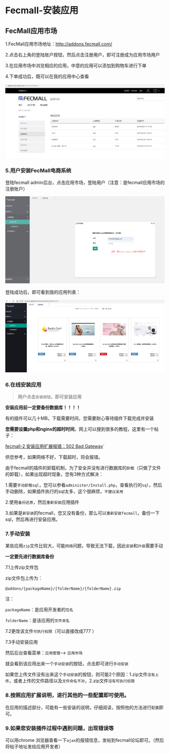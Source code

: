 Fecmall-安装应用
============


FecMall应用市场
-----------

1.FecMall应用市场地址：http://addons.fecmall.com/

2.点击右上角的登陆账户按钮，然后点击注册用户，即可注册成为应用市场用户

3.在应用市场中浏览相应的应用，中意的应用可以添加到购物车进行下单

4.下单成功后，既可以在我的应用中心查看

![](images/t1.png)


### 5.用户安装FecMall电商系统

登陆fecmall admin后台，点击应用市场，登陆用户（注意：是fecmall应用市场的注册账户）

![](images/zz91.png)

登陆成功后，即可看到我的应用列表：

![](images/zz92.png)

### 6.在线安装应用

> 用户点击`安装按钮`，即可安装应用

**安装应用前一定要备份数据库！！！！**

有的插件可以几十MB，下载需要时间，您需要耐心等待插件下载完成并安装

**您需要设置php和nginx的超时时间**，网上可以搜到很多的教程，这里有一个帖子：

[fecmall-2 安装应用扩展报错：502 Bad Gateway](http://www.fecmall.com/topic/2103)`

供您参考，如果网络不好，下载超时，将会报错。

由于fecmall的插件的卸载机制，为了安全并没有进行数据库的`卸载`（只做了文件的卸载），如果出现超时现象，您有3种方式解决：

1.需要`手动卸载sql`，您可以参看`administer/Install.php`，查看执行的`sql`，然后手动删除，如果插件执行的sql太多，这个很麻烦，`不建议采用`

2.使用`备份还原`，然后`重新安装`应用插件

3.如果是`新安装`的fecmall，您又没有备份，那么可以`重新安装fecmall`，备份一下sql，然后再进行安装应用。


### 7.手动安装

某些应用`zip`文件比较大，可能`网络`问题，导致无法下载，因此`安装`和`升级`需要手动

**一定要先进行数据库备份**

7.1上传zip文件包

zip文件包上传为：

`@addons/{packageName}/{folderName}/{folderName}.zip`


注：

`packageName`：是应用开发者的`包名`

`folderName`：是该应用的`文件夹名`


7.2更改该文件`可执行权限`（可以直接改成777 ）


7.3手动安装应用

然后后台查看菜单：`应用管理`--> `应用市场`

就会看到该应用出来一个`手动安装`的按钮，点击即可进行`手动安装`

如果您上传文件没有出来这个`手动安装`的按钮，则可能2个原因：1.zip文件`没有上传`，或者上传的文件路径以及`文件命名不对`，2.zip文件`没有可执行权限`





### 8.按照应用扩展说明，进行其他的一些配置即可使用。

在应用的描述部分，可能有一些安装的说明，仔细阅读，按照他的方法进行`配置`即可。

### 9.如果您安装插件过程中遇到问题，出现错误等

可以用chrome
浏览器查看一下`ajax`的报错信息，发帖到fecmall论坛即可。（然后将帖子地址发给应用开发者）



